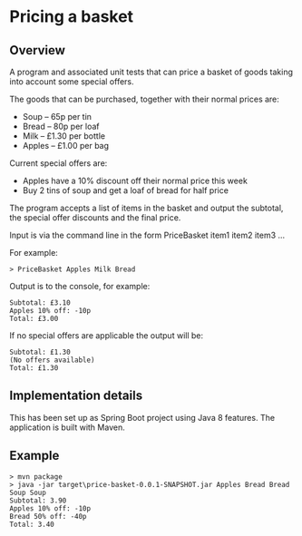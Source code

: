 # Pricing a basket 

## Overview

A program and associated unit tests that can price a basket of goods taking into account some special offers. 

The goods that can be purchased, together with their normal prices are: 

* Soup – 65p per tin
* Bread – 80p per loaf
* Milk – £1.30 per bottle
* Apples – £1.00 per bag 

Current special offers are: 

* Apples have a 10% discount off their normal price this week
* Buy 2 tins of soup and get a loaf of bread for half price 

The program accepts a list of items in the basket and output the subtotal, the special offer discounts and the final price. 

Input is via the command line in the form PriceBasket item1 item2 item3 … 

For example: 

```
> PriceBasket Apples Milk Bread 
```

Output is to the console, for example: 

```
Subtotal: £3.10 
Apples 10% off: -10p 
Total: £3.00 
```

If no special offers are applicable the output will be: 

```
Subtotal: £1.30 
(No offers available) 
Total: £1.30 
```

## Implementation details

This has been set up as Spring Boot project using Java 8 features.  The application is built with Maven.

## Example

```
> mvn package
> java -jar target\price-basket-0.0.1-SNAPSHOT.jar Apples Bread Bread Soup Soup
Subtotal: 3.90
Apples 10% off: -10p
Bread 50% off: -40p
Total: 3.40
```

